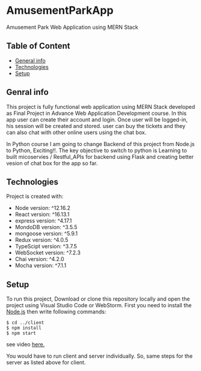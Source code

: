 # AmusementParkApp
Amusement Park Web Application using MERN Stack

## Table of Content
* [General info](#general-info)
* [Technologies](#technologies)
* [Setup](#setup)

## Genral info
This project is fully functional web application using MERN Stack developed as Final Project in Advance Web Application Development course. In this app user can create their account and login. Once user will be logged-in, his session will be created and stored. user can buy the tickets and they can also chat with other online users using the chat box.

In Python course I am going to change Backend of this project from Node.js to Python, Exciting!!. The key objective to switch to python is Learning to built micoservies / Restful_APIs for backend using Flask and creating better vesion of chat box for the app so far. 



## Technologies
Project is created with:
* Node version:  ^12.16.2
* React version: ^16.13.1
* express version:  ^4.17.1
* MondoDB version:  ^3.5.5
* mongoose version:  ^5.9.1
* Redux version: ^4.0.5
* TypeScipt version: ^3.7.5
* WebSocket version: ^7.2.3
* Chai version:  ^4.2.0
* Mocha version:  ^7.1.1

## Setup
To run this project, Download or clone this repository locally and open the project using Visual Studio Code or WebStorm. First you need to install the [Node.js](https://nodejs.org/en/download/) then write following commands:

```
$ cd ../client
$ npm install
$ npm start
```
see video [here.](https://asciinema.org/a/PqIr3c58MHbXpGvGQiNudj2cl)

You would have to run client and server individually. So, same steps for the server as listed above for client.


